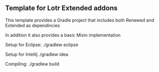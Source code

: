 ## Template for Lotr Extended addons

This template provides a Gradle project that includes both Renewed and Extended as dependincies

In addition it also provides a basic Mixin implementation

Setup for Eclipse:
./gradlew eclipse

Setup for Intellij
./gradlew idea

Compiling:
./gradlew build